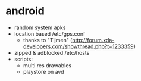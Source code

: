 android
=======
* random system apks
* location based /etc/gps.conf
	* thanks to "Tijmen" (http://forum.xda-developers.com/showthread.php?t=1233359)
* zipped & adblocked /etc/hosts
* scripts:
	* multi res drawables
	* playstore on avd
